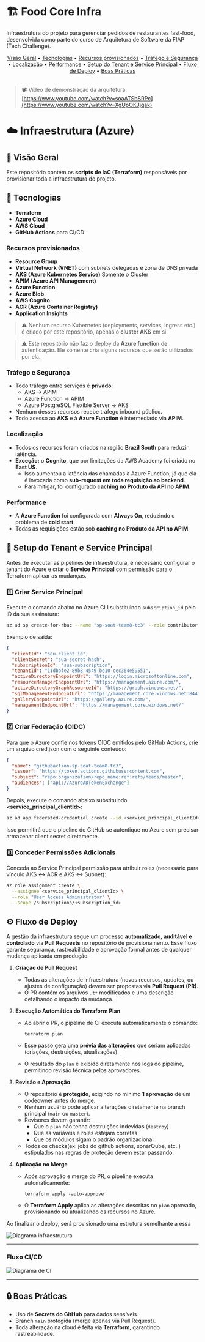 # 🏗️ Food Core Infra

Infraestrutura do projeto para gerenciar pedidos de restaurantes fast-food, desenvolvida como parte do curso de Arquitetura de Software
da FIAP (Tech Challenge).

<div align="center">
  <a href="#visao-geral">Visão Geral</a> •
  <a href="#tecnologias">Tecnologias</a> •
  <a href="#recursos-provisionados">Recursos provisionados</a> •
  <a href="#trafego-e-segurança">Tráfego e Segurança</a> •
  <a href="#localizacao">Localização</a> •
  <a href="#Performance">Performance</a> •
  <a href="#setup-do-tenant-e-service-principal">Setup do Tenant e Service Principal</a> •
  <a href="#fluxo-de-deploy">Fluxo de Deploy</a> •
  <a href="#boas-praticas">Boas Práticas</a>
</div><br>

> 📽️ Vídeo de demonstração da arquitetura: [https://www.youtube.com/watch?v=soaATSbSRPc](https://www.youtube.com/watch?v=XgUpOKJjqak)<br>

# ☁️ Infraestrutura (Azure)

## 📖 Visão Geral

Este repositório contém os **scripts de IaC (Terraform)** responsáveis por provisionar toda a infraestrutura do projeto.

## 🚀 Tecnologias

- **Terraform**
- **Azure Cloud**
- **AWS Cloud**
- **GitHub Actions** para CI/CD

### Recursos provisionados

- **Resource Group**
- **Virtual Network (VNET)** com subnets delegadas e zona de DNS privada
- **AKS (Azure Kubernetes Service)** Somente o Cluster
- **APIM (Azure API Management)**
- **Azure Function**
- **Azure Blob**
- **AWS Cognito**
- **ACR (Azure Container Registry)**
- **Application Insights**

> ⚠️ Nenhum recurso Kubernetes (deployments, services, ingress etc.) é criado por este repositório, apenas o **cluster AKS** em si.

> ⚠️ Este repositório não faz o deploy da **Azure function** de autenticação. Ele somente cria alguns recursos que serão utilizados por ela.

### Tráfego e Segurança

- Todo tráfego entre serviços é **privado**:
  - AKS → APIM
  - Azure Function → APIM
  - Azure PostgreSQL Flexible Server → AKS
- Nenhum desses recursos recebe tráfego inbound público.
- Todo acesso ao **AKS** e à **Azure Function** é intermediado via **APIM**.

### Localização

- Todos os recursos foram criados na região **Brazil South** para reduzir latência.
- **Exceção:** o **Cognito**, que por limitações da AWS Academy foi criado no **East US**.
  - Isso aumentou a latência das chamadas à Azure Function, já que ela é invocada como **sub-request em toda requisição ao backend**.
  - Para mitigar, foi configurado **caching no Produto da API no APIM**.

### Performance

- A **Azure Function** foi configurada com **Always On**, reduzindo o problema de **cold start**.
- Todas as requisições estão sob **caching no Produto da API no APIM**.

## 🔧 Setup do Tenant e Service Principal

Antes de executar as pipelines de infraestrutura, é necessário configurar o tenant do Azure e criar o **Service Principal** com permissão para o Terraform aplicar as mudanças.

### 1️⃣ Criar Service Principal

Execute o comando abaixo no Azure CLI substituindo `subscription_id` pelo ID da sua assinatura:

```bash
az ad sp create-for-rbac --name "sp-soat-team8-tc3" --role contributor --scopes /subscriptions/<subscription_id>
```

Exemplo de saída:

```json
{
  "clientId": "seu-client-id",
  "clientSecret": "sua-secret-hash",
  "subscriptionId": "sua-subscription",
  "tenantId": "11dbbfe2-89b8-4549-be10-cec364e59551",
  "activeDirectoryEndpointUrl": "https://login.microsoftonline.com",
  "resourceManagerEndpointUrl": "https://management.azure.com/",
  "activeDirectoryGraphResourceId": "https://graph.windows.net/",
  "sqlManagementEndpointUrl": "https://management.core.windows.net:8443/",
  "galleryEndpointUrl": "https://gallery.azure.com/",
  "managementEndpointUrl": "https://management.core.windows.net/"
}
```

### 2️⃣ Criar Federação (OIDC)

Para que o Azure confie nos tokens OIDC emitidos pelo GitHub Actions, crie um arquivo cred.json com o seguinte conteúdo:

```json
{
  "name": "githubaction-sp-soat-team8-tc3",
  "issuer": "https://token.actions.githubusercontent.com",
  "subject": "repo:organization/repo_name:ref:refs/heads/master",
  "audiences": ["api://AzureADTokenExchange"]
}
```

Depois, execute o comando abaixo substituindo **<service_principal_clientId>**:

```bash
az ad app federated-credential create --id <service_principal_clientId> --parameters cred.json
```

Isso permitirá que o pipeline do GitHub se autentique no Azure sem precisar armazenar client secret diretamente.

### 3️⃣ Conceder Permissões Adicionais

Conceda ao Service Principal permissão para atribuir roles (necessário para vínculo AKS ↔ ACR e AKS ↔ Subnet):

```bash
az role assignment create \
  --assignee <service_principal_clientId> \
  --role "User Access Administrator" \
  --scope /subscriptions/<subscription_id>
```

## ⚙️ Fluxo de Deploy

A gestão da infraestrutura segue um processo **automatizado, auditável e controlado** via **Pull Requests** no repositório de provisionamento.
Esse fluxo garante segurança, rastreabilidade e aprovação formal antes de qualquer mudança aplicada em produção.

1. **Criação de Pull Request**
   - Todas as alterações de infraestrutura (novos recursos, updates, ou ajustes de configuração) devem ser propostas via **Pull Request (PR)**.
   - O PR contém os arquivos `.tf` modificados e uma descrição detalhando o impacto da mudança.

2. **Execução Automática do Terraform Plan**
   - Ao abrir o PR, o pipeline de CI executa automaticamente o comando:

     ```
     terraform plan
     ```

   - Esse passo gera uma **prévia das alterações** que seriam aplicadas (criações, destruições, atualizações).
   - O resultado do `plan` é exibido diretamente nos logs do pipeline, permitindo revisão técnica pelos aprovadores.

3. **Revisão e Aprovação**
   - O repositório é **protegido**, exigindo no mínimo **1 aprovação** de um codeowner antes do merge.
   - Nenhum usuário pode aplicar alterações diretamente na branch principal (`main` ou `master`).
   - Revisores devem garantir:
     - Que o `plan` não tenha destruições indevidas (`destroy`)
     - Que as variáveis e roles estejam corretas
     - Que os módulos sigam o padrão organizacional
   - Todos os checks(ex: jobs do github actions, sonarQube, etc..) estipulados nas regras de proteção devem estar passando.

4. **Aplicação no Merge**
   - Após aprovação e merge do PR, o pipeline executa automaticamente:

     ```
     terraform apply -auto-approve
     ```

   - O **Terraform Apply** aplica as alterações descritas no `plan` aprovado, provisionando ou atualizando os recursos no Azure.

Ao finalizar o deploy, será provisionado uma estrutura semelhante a essa

![Diagrama infraestrutura](docs/diagrams/infra.png)

---

### Fluxo CI/CD

![Diagrama de CI](docs/diagrams/ci-diagram.png)

---

## 🔒 Boas Práticas

- Uso de **Secrets do GitHub** para dados sensíveis.
- Branch `main` protegida (merge apenas via Pull Request).
- Toda alteração na cloud é feita via **Terraform**, garantindo rastreabilidade.
